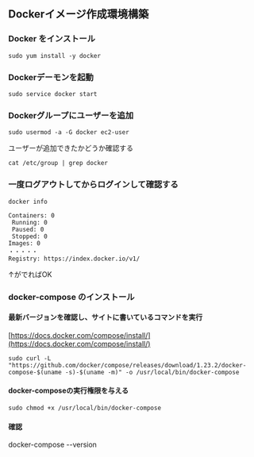 ## Dockerイメージ作成環境構築

### Docker をインストール

```
sudo yum install -y docker
```

### Dockerデーモンを起動
```
sudo service docker start
```

### Dockerグループにユーザーを追加
```
sudo usermod -a -G docker ec2-user
```
ユーザーが追加できたかどうか確認する

```
cat /etc/group | grep docker
```

### 一度ログアウトしてからログインして確認する

```
docker info
```

```
Containers: 0
 Running: 0
 Paused: 0
 Stopped: 0
Images: 0
・・・・・
Registry: https://index.docker.io/v1/
```
↑がでればOK

### docker-compose のインストール

#### 最新バージョンを確認し、サイトに書いているコマンドを実行
[https://docs.docker.com/compose/install/](https://docs.docker.com/compose/install/)

```
sudo curl -L "https://github.com/docker/compose/releases/download/1.23.2/docker-compose-$(uname -s)-$(uname -m)" -o /usr/local/bin/docker-compose
```

#### docker-composeの実行権限を与える
```
sudo chmod +x /usr/local/bin/docker-compose
```

#### 確認
docker-compose --version
